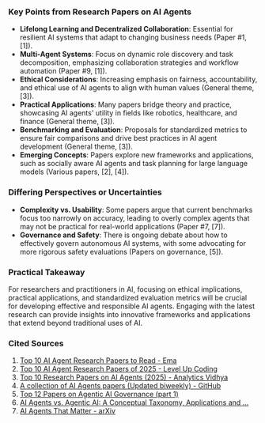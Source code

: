 ### Key Points from Research Papers on AI Agents

- **Lifelong Learning and Decentralized Collaboration**: Essential for resilient AI systems that adapt to changing business needs (Paper #1, [1]).
- **Multi-Agent Systems**: Focus on dynamic role discovery and task decomposition, emphasizing collaboration strategies and workflow automation (Paper #9, [1]).
- **Ethical Considerations**: Increasing emphasis on fairness, accountability, and ethical use of AI agents to align with human values (General theme, [3]).
- **Practical Applications**: Many papers bridge theory and practice, showcasing AI agents' utility in fields like robotics, healthcare, and finance (General theme, [3]).
- **Benchmarking and Evaluation**: Proposals for standardized metrics to ensure fair comparisons and drive best practices in AI agent development (General theme, [3]).
- **Emerging Concepts**: Papers explore new frameworks and applications, such as socially aware AI agents and task planning for large language models (Various papers, [2], [4]).

### Differing Perspectives or Uncertainties
- **Complexity vs. Usability**: Some papers argue that current benchmarks focus too narrowly on accuracy, leading to overly complex agents that may not be practical for real-world applications (Paper #7, [7]).
- **Governance and Safety**: There is ongoing debate about how to effectively govern autonomous AI systems, with some advocating for more rigorous safety evaluations (Papers on governance, [5]).

### Practical Takeaway
For researchers and practitioners in AI, focusing on ethical implications, practical applications, and standardized evaluation metrics will be crucial for developing effective and responsible AI agents. Engaging with the latest research can provide insights into innovative frameworks and applications that extend beyond traditional uses of AI.

### Cited Sources
1. [Top 10 AI Agent Research Papers to Read - Ema](https://www.ema.co/additional-blogs/addition-blogs/top-ai-agent-research-papers)
2. [Top 10 AI Agent Research Papers of 2025 - Level Up Coding](https://levelup.gitconnected.com/the-top-10-ai-agent-research-papers-of-2025-key-takeaways-and-how-you-can-apply-them-17c4e29ed726)
3. [Top 10 Research Papers on AI Agents (2025) - Analytics Vidhya](https://www.analyticsvidhya.com/blog/2024/12/ai-agents-research-papers/)
4. [A collection of AI Agents papers (Updated biweekly) - GitHub](https://github.com/masamasa59/ai-agent-papers)
5. [Top 12 Papers on Agentic AI Governance (part 1)](https://oliverpatel.substack.com/p/top-12-papers-on-agentic-ai-governance)
6. [AI Agents vs. Agentic AI: A Conceptual Taxonomy, Applications and ...](https://arxiv.org/abs/2505.10468)
7. [AI Agents That Matter - arXiv](https://arxiv.org/abs/2407.01502)